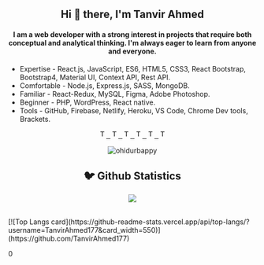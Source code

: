 <h2 align="center"> Hi 👋 there, I'm Tanvir Ahmed</a></h2>
<h4 align="center">I am a web developer with a strong interest in projects that require both conceptual and analytical thinking. I'm always eager to learn from anyone and everyone.</h4>
<ul>
  <li>Expertise - React.js, JavaScript, ES6, HTML5, CSS3, React Bootstrap, Bootstrap4, Material UI, Context API, Rest API.</li>
  <li>Comfortable - Node.js, Express.js, SASS, MongoDB.</li>
  <li>Familiar - React-Redux, MySQL, Figma, Adobe Photoshop.</li>
  <li>Beginner - PHP, WordPress, React native.</li>
  <li>Tools - GitHub, Firebase, Netlify, Heroku, VS Code, Chrome Dev tools, Brackets.</li>
</ul>


<p align="center">
  <samp>
  <a href="#">
  <img  alt="Tanvir N Friends Discord Server" width="16px" src="https://cdn.jsdelivr.net/npm/simple-icons@v3/icons/discord.svg" />
</a>
<a href="https://twitter.com/TanvirA98971632">
  <img  alt="Tanvir's Twitter" width="16px" src="https://cdn.jsdelivr.net/npm/simple-icons@v3/icons/twitter.svg" />
</a>
<a href="https://www.linkedin.com/in/tanvir-ahamed-466051190/">
  <img  alt="Tanvir's Linkdein" width="16px" src="https://cdn.jsdelivr.net/npm/simple-icons@v3/icons/linkedin.svg" />
</a>
<a href="https://github.com/TanvirAhmed177">
  <img  alt="Tanvir's Github" width="16px" src="https://cdn.jsdelivr.net/npm/simple-icons@v3/icons/github.svg" />
</a>
<a href="https://www.instagram.com/tanvir_ahmed_403/">
  <img  alt="Tanvir's Instagram" width="16px" src="https://cdn.jsdelivr.net/npm/simple-icons@v3/icons/instagram.svg" />
</a>
<a href="https://www.facebook.com/tanvirahmed403/">
  <img  alt="Tanvir's Facebook" width="16px" src="https://cdn.jsdelivr.net/npm/simple-icons@v3/icons/facebook.svg" />
</a>
  </samp>
  
  <br>
 </p>
 
<p align="center">
  <img src="https://komarev.com/ghpvc/?username=TanvirAhmed177" alt="ohidurbappy" /> 
</p>


<h2 align="center">🐦 Github Statistics </h2>
<p align="center">
<img src="https://github-readme-stats.vercel.app/api?username=TanvirAhmed177&show_icons=true&title_color=222222&icon_color=03A87C&text_color=333333&bg_color=ffffff">
</p>
<br/>
[![Top Langs card](https://github-readme-stats.vercel.app/api/top-langs/?username=TanvirAhmed177&card_width=550)](https://github.com/TanvirAhmed177)



 

0
